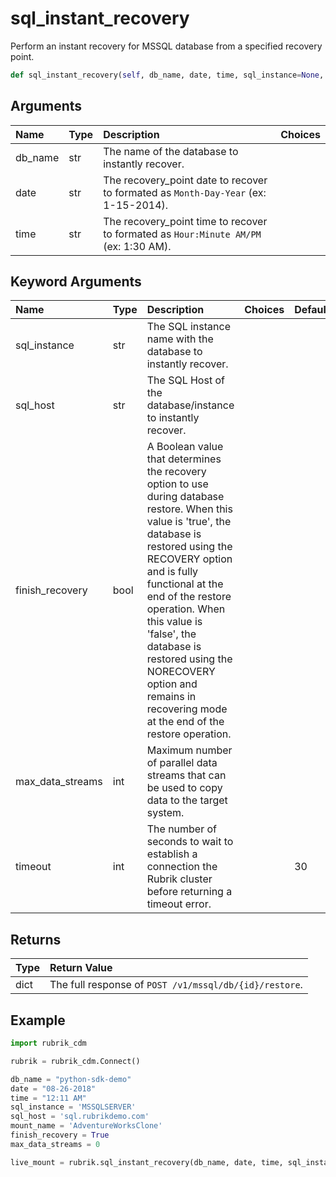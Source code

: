 # sql\_instant\_recovery

Perform an instant recovery for MSSQL database from a specified recovery point.

```python
def sql_instant_recovery(self, db_name, date, time, sql_instance=None, sql_host=None, finish_recovery=True, max_data_streams=0, timeout=30):
```

## Arguments

| Name | Type | Description | Choices |
| :--- | :--- | :--- | :--- |
| db\_name | str | The name of the database to instantly recover. |  |
| date | str | The recovery\_point date to recover to formated as `Month-Day-Year` \(ex: 1-15-2014\). |  |
| time | str | The recovery\_point time to recover to formated as `Hour:Minute AM/PM` \(ex: 1:30 AM\). |  |

## Keyword Arguments

| Name | Type | Description | Choices | Default |
| :--- | :--- | :--- | :--- | :--- |
| sql\_instance | str | The SQL instance name with the database to instantly recover. |  |  |
| sql\_host | str | The SQL Host of the database/instance to instantly recover. |  |  |
| finish\_recovery | bool | A Boolean value that determines the recovery option to use during database restore. When this value is 'true', the database is restored using the RECOVERY option and is fully functional at the end of the restore operation. When this value is 'false', the database is restored using the NORECOVERY option and remains in recovering mode at the end of the restore operation. |  |  |
| max\_data\_streams | int | Maximum number of parallel data streams that can be used to copy data to the target system. |  |  |
| timeout | int | The number of seconds to wait to establish a connection the Rubrik cluster before returning a timeout error. |  | 30 |

## Returns

| Type | Return Value |
| :--- | :--- |
| dict | The full response of `POST /v1/mssql/db/{id}/restore`. |

## Example

```python
import rubrik_cdm

rubrik = rubrik_cdm.Connect()

db_name = "python-sdk-demo"
date = "08-26-2018"
time = "12:11 AM"
sql_instance = 'MSSQLSERVER'
sql_host = 'sql.rubrikdemo.com'
mount_name = 'AdventureWorksClone'
finish_recovery = True
max_data_streams = 0

live_mount = rubrik.sql_instant_recovery(db_name, date, time, sql_instance, sql_host, finish_recovery, max_data_streams)
```

